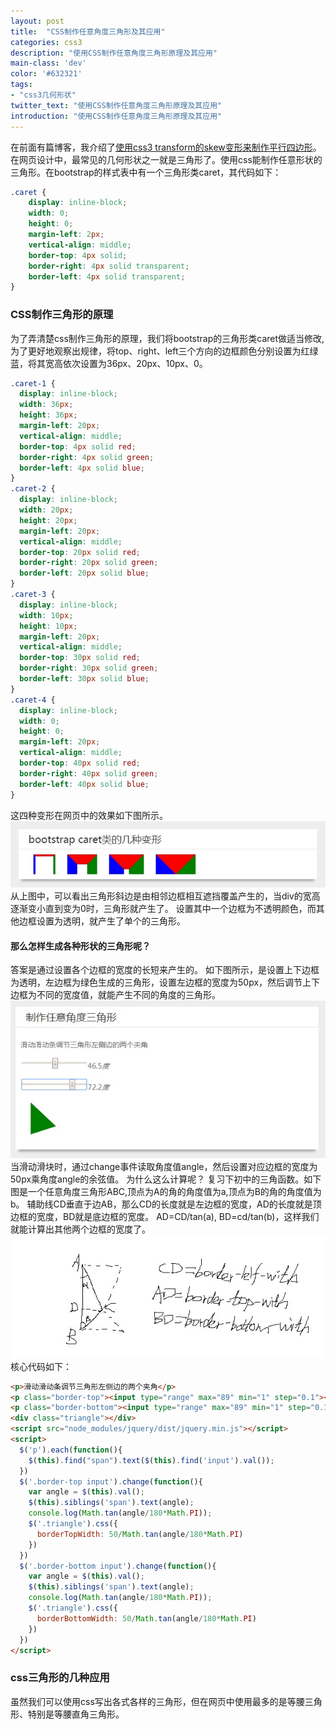 ```yaml
---
layout: post
title:  "CSS制作任意角度三角形及其应用"
categories: css3
description: "使用CSS制作任意角度三角形原理及其应用"
main-class: 'dev'
color: '#632321'
tags:
- "css3几何形状"
twitter_text: "使用CSS制作任意角度三角形原理及其应用"
introduction: "使用CSS制作任意角度三角形原理及其应用"
---
```


在前面有篇博客，我介绍了[使用css3 transform的skew变形来制作平行四边形](//feleventh.github.io/css3%E5%AE%9E%E7%8E%B0%E5%B9%B3%E8%A1%8C%E5%9B%9B%E8%BE%B9%E5%BD%A2%E6%A1%86%E6%95%88%E6%9E%9C/)。
在网页设计中，最常见的几何形状之一就是三角形了。使用css能制作任意形状的三角形。在bootstrap的样式表中有一个三角形类caret，其代码如下：

```css
.caret {
    display: inline-block;
    width: 0;
    height: 0;
    margin-left: 2px;
    vertical-align: middle;
    border-top: 4px solid;
    border-right: 4px solid transparent;
    border-left: 4px solid transparent;
}
```
### CSS制作三角形的原理

为了弄清楚css制作三角形的原理，我们将bootstrap的三角形类caret做适当修改,为了更好地观察出规律，将top、right、left三个方向的边框颜色分别设置为红绿蓝，将其宽高依次设置为36px、20px、10px、0。

```css
.caret-1 {
  display: inline-block;
  width: 36px;
  height: 36px;
  margin-left: 20px;
  vertical-align: middle;
  border-top: 4px solid red;
  border-right: 4px solid green;
  border-left: 4px solid blue;
}
.caret-2 {
  display: inline-block;
  width: 20px;
  height: 20px;
  margin-left: 20px;
  vertical-align: middle;
  border-top: 20px solid red;
  border-right: 20px solid green;
  border-left: 20px solid blue;
}
.caret-3 {
  display: inline-block;
  width: 10px;
  height: 10px;
  margin-left: 20px;
  vertical-align: middle;
  border-top: 30px solid red;
  border-right: 30px solid green;
  border-left: 30px solid blue;
}
.caret-4 {
  display: inline-block;
  width: 0;
  height: 0;
  margin-left: 20px;
  vertical-align: middle;
  border-top: 40px solid red;
  border-right: 40px solid green;
  border-left: 40px solid blue;
}
```
这四种变形在网页中的效果如下图所示。
![bootstrap的caret类的几种变形](../assets/img/2016-9-30-2.jpg)
从上图中，可以看出三角形斜边是由相邻边框相互遮挡覆盖产生的，当div的宽高逐渐变小直到变为0时，三角形就产生了。
设置其中一个边框为不透明颜色，而其他边框设置为透明，就产生了单个的三角形。
#### 那么怎样生成各种形状的三角形呢？

答案是通过设置各个边框的宽度的长短来产生的。
如下图所示，是设置上下边框为透明，左边框为绿色生成的三角形，设置左边框的宽度为50px，然后调节上下边框为不同的宽度值，就能产生不同的角度的三角形。
![生成各种形状的三角形](../assets/img/2016-9-30-3.jpg)
当滑动滑块时，通过change事件读取角度值angle，然后设置对应边框的宽度为50px乘角度angle的余弦值。
为什么这么计算呢？
复习下初中的三角函数。如下图是一个任意角度三角形ABC,顶点为A的角的角度值为a,顶点为B的角的角度值为b。
辅助线CD垂直于边AB，那么CD的长度就是左边框的宽度，AD的长度就是顶边框的宽度，BD就是底边框的宽度。
AD=CD/tan(a), BD=cd/tan(b)，这样我们就能计算出其他两个边框的宽度了。
![生成各种形状的三角形的原理图](../assets/img/2016-9-30-1.jpg)
核心代码如下：

```html
<p>滑动滑动条调节三角形左侧边的两个夹角</p>
<p class="border-top"><input type="range" max="89" min="1" step="0.1"><span></span><i>度</i></p>
<p class="border-bottom"><input type="range" max="89" min="1" step="0.1"><span></span><i>度</i></p>
<div class="triangle"></div>
<script src="node_modules/jquery/dist/jquery.min.js"></script>
<script>
  $('p').each(function(){
    $(this).find("span").text($(this).find('input').val());
  })
  $('.border-top input').change(function(){
    var angle = $(this).val();
    $(this).siblings('span').text(angle);
    console.log(Math.tan(angle/180*Math.PI));
    $('.triangle').css({
      borderTopWidth: 50/Math.tan(angle/180*Math.PI)
    })
  })
  $('.border-bottom input').change(function(){
    var angle = $(this).val();
    $(this).siblings('span').text(angle);
    console.log(Math.tan(angle/180*Math.PI));
    $('.triangle').css({
      borderBottomWidth: 50/Math.tan(angle/180*Math.PI)
    })
  })
</script>
```
### css三角形的几种应用

虽然我们可以使用css写出各式各样的三角形，但在网页中使用最多的是等腰三角形、特别是等腰直角三角形。


